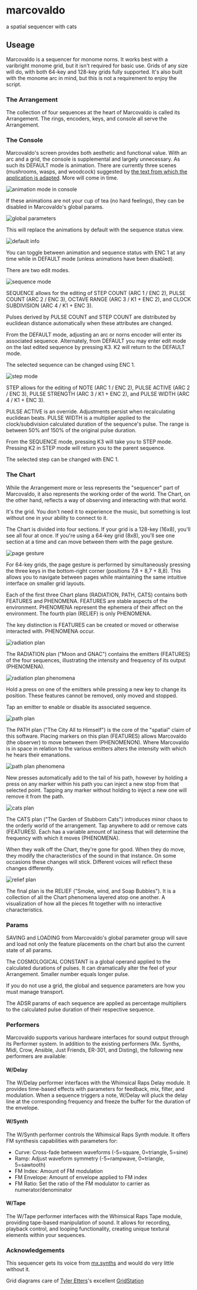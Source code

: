 # marcovaldo
a spatial sequencer with cats

## Useage
Marcovaldo is a sequencer for monome norns. It works best with a varibright monome grid, but it isn't required for basic use. Grids of any size will do, with both 64-key and 128-key grids fully supported. It's also built with the monome arc in mind, but this is not a requirement to enjoy the script.

### The Arrangement
The collection of four sequences at the heart of Marcovaldo is called its Arrangement. The rings, encoders, keys, and console all serve the Arrangement.

### The Console
Marcovaldo's screen provides both aesthetic and functional value. With an arc and a grid, the console is supplemental and largely unnecessary. As such its DEFAULT mode is animation. There are currently three scenes (mushrooms, wasps, and woodcock) suggested by [the text from which the application is adapted](https://en.wikipedia.org/wiki/Marcovaldo). More will come in time.

![animation mode in console](./assets/images/documentation/animation.png)

If these animations are not your cup of tea (no hard feelings), they can be disabled in Marcovaldo's global params.

![global parameters](./assets/images/documentation/globals.png)

This will replace the animations by default with the sequence status view.

![default info](./assets/images/documentation/info.png)

You can toggle between animation and sequence status with ENC 1 at any time while in DEFAULT mode (unless animations have been disabled).

There are two edit modes.

![sequence mode](./assets/images/documentation/sequence.png)

SEQUENCE allows for the editing of STEP COUNT (ARC 1 / ENC 2), PULSE COUNT (ARC 2 / ENC 3), OCTAVE RANGE (ARC 3 / K1 + ENC 2), and CLOCK SUBDIVISION (ARC 4 / K1 + ENC 3).

Pulses derived by PULSE COUNT and STEP COUNT are distributed by euclidean distance automatically when these attributes are changed.

From the DEFAULT mode, adjusting an arc or norns encoder will enter its associated sequence. Alternately, from DEFAULT you may enter edit mode on the last edited sequence by pressing K3. K2 will return to the DEFAULT mode.

The selected sequence can be changed using ENC 1.

![step mode](./assets/images/documentation/step.png)

STEP allows for the editing of NOTE (ARC 1 / ENC 2), PULSE ACTIVE (ARC 2 / ENC 3), PULSE STRENGTH (ARC 3 / K1 + ENC 2), and PULSE WIDTH (ARC 4 / K1 + ENC 3).

PULSE ACTIVE is an override. Adjustments persist when recalculating euclidean beats. PULSE WIDTH is a multiplier applied to the clock/subdivision calculated duration of the sequence's pulse. The range is between 50% anf 150% of the original pulse duration.

From the SEQUENCE mode, pressing K3 will take you to STEP mode. Pressing K2 in STEP mode will return you to the parent sequence.

The selected step can be changed with ENC 1.

### The Chart

While the Arrangement more or less represents the "sequencer" part of Marcovaldo, it also represents the working order of the world. The Chart, on the other hand, reflects a way of observing and interacting with that world.

It's the grid. You don't need it to experience the music, but something is lost without one in your ability to connect to it.

The Chart is divided into four sections. If your grid is a 128-key (16x8), you'll see all four at once. If you're using a 64-key grid (8x8), you'll see one section at a time and can move between them with the page gesture.

![page gesture](./assets/images/documentation/turn_page.png)

For 64-key grids, the page gesture is performed by simultaneously pressing the three keys in the bottom-right corner (positions 7,8 + 8,7 + 8,8). This allows you to navigate between pages while maintaining the same intuitive interface on smaller grid layouts.

Each of the first three Chart plans (RADIATION, PATH, CATS) contains both FEATURES and PHENOMENA. FEATURES are stable aspects of the environment. PHENOMENA represent the ephemera of their affect on the environment. The fourth plan (RELIEF) is only PHENOMENA.

The key distinction is FEATURES can be created or moved or otherwise interacted with. PHENOMENA occur.

![radiation plan](./assets/images/documentation/radiation.png)

The RADIATION plan ("Moon and GNAC") contains the emitters (FEATURES) of the four sequences, illustrating the intensity and frequency of its output (PHENOMENA).

![radiation plan phenomena](./assets/images/documentation/radiation_phenomena.png)

Hold a press on one of the emitters while pressing a new key to change its position. These features cannot be removed, only moved and stopped.

Tap an emitter to enable or disable its associated sequence.

![path plan](./assets/images/documentation/path.png)

The PATH plan ("The City All to Himself") is the core of the "spatial" claim of this software. Placing markers on this plan (FEATURES) allows Marcovaldo (the observer) to move between them (PHENOMENON). Where Marcovaldo is in space in relation to the various emitters alters the intensity with which he hears their emanations.

![path plan phenomena](./assets/images/documentation/path_phenomena.png)

New presses automatically add to the tail of his path, however by holding a press on any marker within his path you can inject a new stop from that selected point. Tapping any marker without holding to inject a new one will remove it from the path.

![cats plan](./assets/images/documentation/cats.png)

The CATS plan ("The Garden of Stubborn Cats") introduces minor chaos to the orderly world of the arrangement. Tap anywhere to add or remove cats (FEATURES). Each has a variable amount of laziness that will determine the frequency with which it moves (PHENOMENA).

When they walk off the Chart, they're gone for good. When they do move, they modify the characteristics of the sound in that instance. On some occasions these changes will stick. Different voices will reflect these changes differently.

![relief plan](./assets//images/documentation/relief.png)

The final plan is the RELIEF ("Smoke, wind, and Soap Bubbles"). It is a collection of all the Chart phenomena layered atop one another. A visualization of how all the pieces fit together with no interactive characteristics.

### Params
SAVING and LOADING from Marcovaldo's global parameter group will save and load not only the feature placements on the chart but also the current state of all params.

The COSMOLOGICAL CONSTANT is a global operand applied to the calculated durations of pulses. It can dramatically alter the feel of your Arrangement. Smaller number equals longer pulse.

If you do not use a grid, the global and sequence parameters are how you must manage transport.

The ADSR params of each sequence are applied as percentage multipliers to the calculated pulse duration of their respective sequence.

### Performers

Marcovaldo supports various hardware interfaces for sound output through its Performer system. In addition to the existing performers (Mx. Synths, Midi, Crow, Ansible, Just Friends, ER-301, and Disting), the following new performers are available:

#### W/Delay
The W/Delay performer interfaces with the Whimsical Raps Delay module. It provides time-based effects with parameters for feedback, mix, filter, and modulation. When a sequence triggers a note, W/Delay will pluck the delay line at the corresponding frequency and freeze the buffer for the duration of the envelope.

#### W/Synth
The W/Synth performer controls the Whimsical Raps Synth module. It offers FM synthesis capabilities with parameters for:
- Curve: Cross-fade between waveforms (-5=square, 0=triangle, 5=sine)
- Ramp: Adjust waveform symmetry (-5=rampwave, 0=triangle, 5=sawtooth)
- FM Index: Amount of FM modulation
- FM Envelope: Amount of envelope applied to FM index
- FM Ratio: Set the ratio of the FM modulator to carrier as numerator/denominator

#### W/Tape
The W/Tape performer interfaces with the Whimsical Raps Tape module, providing tape-based manipulation of sound. It allows for recording, playback control, and looping functionality, creating unique textural elements within your sequences.

### Acknowledgements 
This sequencer gets its voice from [mx.synths](https://github.com/schollz/mx.synths) and would do very little without it.

Grid diagrams care of [Tyler Etters](https://nor.the-rn.info/about)'s excellent [GridStation](https://tyleretters.github.io/GridStation/)
